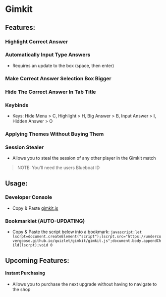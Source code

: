 # Gimkit

## Features:
### Highlight Correct Answer
### Automatically Input Type Answers
- Requires an update to the box (space, then enter)
### Make Correct Answer Selection Box Bigger
### Hide The Correct Answer In Tab Title
### Keybinds
- Keys: Hide Menu > C, Highlight > H, Big Answer > B, Input Answer > I, Hidden Answer > O
### Applying Themes Without Buying Them
### Session Stealer
- Allows you to steal the session of any other player in the Gimkit match
> NOTE: You'll need the users Blueboat ID

## Usage:
### Developer Console
- Copy & Paste [gimkit.js](gimkit.js)
### Bookmarklet (AUTO-UPDATING)
- Copy & Paste the script below into a bookmark:
`javascript:let lscrpt=document.createElement("script");lscrpt.src="https://undercovergoose.github.io/quizlet/gimkit/gimkit.js";document.body.appendChild(lscrpt);void 0`

## Upcoming Features:
#### Instant Purchasing
- Allows you to purchase the next upgrade without having to navigate to the shop
